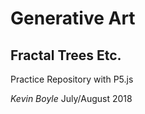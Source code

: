 # Generative Art

## Fractal Trees Etc.
Practice Repository with P5.js

_Kevin Boyle_ July/August 2018
